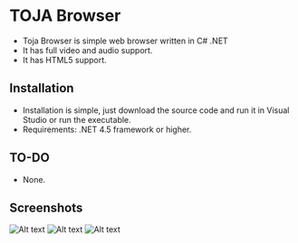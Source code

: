 # TOJA Browser

  * Toja Browser is simple web browser written in C# .NET
  * It has full video and audio support.
  * It has HTML5 support.
  
## Installation

  * Installation is simple, just download the source code and run it in Visual Studio or run the executable.
  * Requirements: .NET 4.5 framework or higher.
  
## TO-DO

  * None.
  
## Screenshots

![Alt text](https://preview.ibb.co/bSbA79/screen1.png "Optional title")
![Alt text](https://preview.ibb.co/h9CiS9/screen2.png "Optional title")
![Alt text](https://preview.ibb.co/hNOOS9/screen3.png "Optional title")

